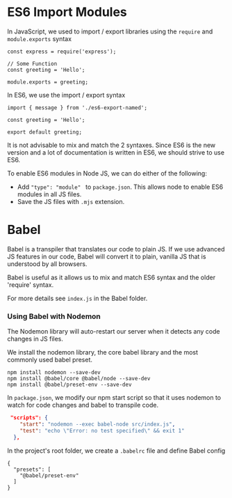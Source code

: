 # ES6 Import Modules

In JavaScript, we used to import / export libraries using the `require` and `module.exports` syntax

```JS
const express = require('express');

// Some Function
const greeting = 'Hello';

module.exports = greeting;
```

In ES6, we use the import / export syntax

```JS
import { message } from './es6-export-named';

const greeting = 'Hello';

export default greeting;
```

It is not advisable to mix and match the 2 syntaxes. Since ES6 is the new version and a lot of documentation is written in ES6, we should strive to use ES6. 

To enable ES6 modules in Node JS, we can do either of the following:
- Add `"type": "module" ` to `package.json`. This allows node to enable ES6 modules in all JS files.
- Save the JS files with `.mjs` extension. 

# Babel

Babel is a transpiler that translates our code to plain JS. If we use advanced JS features in our code, Babel will convert it to plain, vanilla JS that is understood by all browsers.

Babel is useful as it allows us to mix and match ES6 syntax and the older 'require' syntax. 

For more details see `index.js` in the Babel folder. 

### Using Babel with Nodemon
The Nodemon library will auto-restart our server when it detects any code changes in JS files. 

We install the nodemon library, the core babel library and the most commonly used babel preset. 

```
npm install nodemon --save-dev
npm install @babel/core @babel/node --save-dev
npm install @babel/preset-env --save-dev
```

In `package.json`, we modify our npm start script so that it uses nodemon to watch for code changes and babel to transpile code. 

```JSON
 "scripts": {
    "start": "nodemon --exec babel-node src/index.js",
    "test": "echo \"Error: no test specified\" && exit 1"
  },
```

In the project's root folder, we create a `.babelrc` file and define Babel config

```
{
  "presets": [
    "@babel/preset-env"
  ]
}
```




